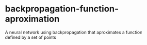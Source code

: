 backpropagation-function-aproximation
=====================================

A neural network using backpropagation that aproximates a function defined by a set of points
